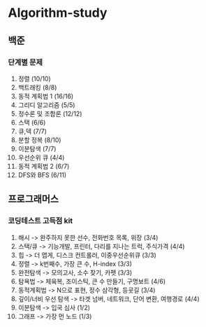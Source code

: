 # Algorithm-study

## 백준

### 단계별 문제 

1. 정렬 (10/10)
2. 백트래킹 (8/8)
3. 동적 계획법 1 (16/16)
4. 그리디 알고리즘 (5/5)
5. 정수론 및 조합론  (12/12)
6. 스택 (6/6)
7. 큐,덱  (7/7)
8. 분할 정복  (8/10)
9. 이분탐색  (7/7)
10. 우선순위 큐  (4/4)
11. 동적 계획법 2 (6/7)
12. DFS와 BFS (6/11)


## 프로그래머스

### 코딩테스트 고득점 kit

1. 해시 -> 완주하지 못한 선수, 전화번호 목록, 위장  (3/4)
2. 스택/큐 -> 기능개발, 프린터, 다리를 지나는 트럭, 주식가격  (4/4)
3. 힙 -> 더 맵게, 디스크 컨트롤러, 이중우선순위큐 (3/3)
4. 정렬 -> k번째수, 가장 큰 수, H-index  (3/3)
5. 완전탐색 -> 모의고사, 소수 찾기, 카펫  (3/3)
6. 탐욕법 -> 체육복, 조이스틱, 큰 수 만들기, 구명보트  (4/6)
7. 동적계획법 -> N으로 표현, 정수 삼각형, 등굣길 (3/4)
8. 깊이/너비 우선 탐색 -> 타겟 넘버, 네트워크, 단어 변환, 여행경로 (4/4)
9. 이분탐색 -> 입국 심사 (1/2)
10. 그래프 -> 가장 먼 노드  (1/3)